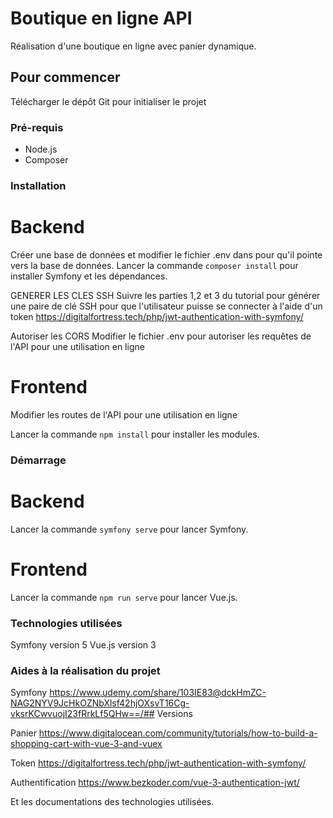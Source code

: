 # Boutique en ligne API

Réalisation d'une boutique en ligne avec panier dynamique.

## Pour commencer

Télécharger le dépôt Git pour initialiser le projet

### Pré-requis

- Node.js
- Composer

### Installation

# Backend
Créer une base de données et modifier le fichier .env dans pour qu'il pointe vers la base de données.
Lancer la commande ``composer install`` pour installer Symfony et les dépendances.

GENERER LES CLES SSH
Suivre les parties 1,2 et 3 du tutorial pour générer une paire de clé SSH pour que l'utilisateur puisse se connecter à l'aide d'un token https://digitalfortress.tech/php/jwt-authentication-with-symfony/

Autoriser les CORS
Modifier le fichier .env pour autoriser les requêtes de l'API pour une utilisation en ligne

# Frontend
Modifier les routes de l'API pour une utilisation en ligne

Lancer la commande ``npm install`` pour installer les modules.

### Démarrage

# Backend
Lancer la commande ``symfony serve`` pour lancer Symfony.
# Frontend
Lancer la commande ``npm run serve`` pour lancer Vue.js.

### Technologies utilisées

Symfony version 5
Vue.js version 3

### Aides à la réalisation du projet

Symfony
https://www.udemy.com/share/103IE83@dckHmZC-NAG2NYV9JcHkOZNbXlsf42hjOXsvT16Cg-vksrKCwvuojI23fRrkLf5QHw==/## Versions

Panier
https://www.digitalocean.com/community/tutorials/how-to-build-a-shopping-cart-with-vue-3-and-vuex

Token
https://digitalfortress.tech/php/jwt-authentication-with-symfony/

Authentification
https://www.bezkoder.com/vue-3-authentication-jwt/

Et les documentations des technologies utilisées.